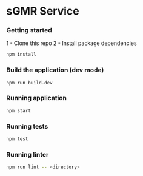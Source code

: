 # sGMR Service

### Getting started

1 - Clone this repo
2 - Install package dependencies
```sh
npm install
```

### Build the application (dev mode)
```sh
npm run build-dev
```

### Running application
```sh
npm start
```

### Running tests
```sh
npm test
```

### Running linter
```sh
npm run lint -- <directory>
```
